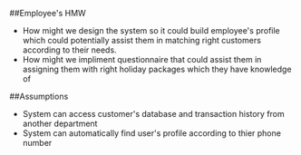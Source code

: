 
##Employee's HMW
* How might we design the system so it could build employee's profile which could potentially assist them in matching right customers according to their needs.
* How might we impliment questionnaire that could assist them in assigning them with right holiday packages which they have knowledge of

##Assumptions
* System can access customer's database and transaction history from another department 
* System can automatically find user's profile according to thier phone number
